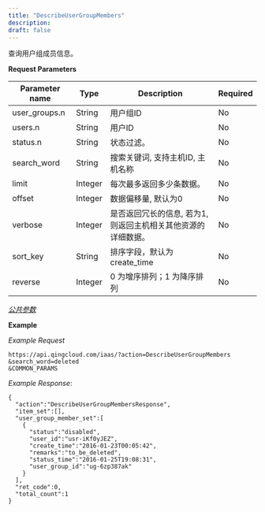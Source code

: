 ```yaml
---
title: "DescribeUserGroupMembers"
description: 
draft: false
---
```




查询用户组成员信息。

**Request Parameters**

| Parameter name | Type | Description | Required |
| --- | --- | --- | --- |
| user_groups.n | String | 用户组ID | No |
| users.n | String | 用户ID | No |
| status.n | String | 状态过滤。 | No |
| search_word | String | 搜索关键词, 支持主机ID, 主机名称 | No |
| limit | Integer | 每次最多返回多少条数据。 | No |
| offset | Integer | 数据偏移量, 默认为0 | No |
| verbose | Integer | 是否返回冗长的信息, 若为1, 则返回主机相关其他资源的详细数据。 | No |
| sort_key | String | 排序字段，默认为 create_time | No |
| reverse | Integer | 0 为增序排列；1 为降序排列 | No |

[_公共参数_](../../../parameters)

**Example**

_Example Request_

```
https://api.qingcloud.com/iaas/?action=DescribeUserGroupMembers
&search_word=deleted
&COMMON_PARAMS
```

_Example Response_:

```
{
  "action":"DescribeUserGroupMembersResponse",
  "item_set":[],
  "user_group_member_set":[
    {
      "status":"disabled",
      "user_id":"usr-iKf0yJEZ",
      "create_time":"2016-01-23T00:05:42",
      "remarks":"to_be_deleted",
      "status_time":"2016-01-25T19:08:31",
      "user_group_id":"ug-6zp387ak"
    }
  ],
  "ret_code":0,
  "total_count":1
}
```
